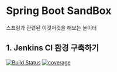 # Spring Boot SandBox
스프링과 관련된 이것저것을 해보는 놀이터

## 1. Jenkins CI 환경 구축하기
[![Build Status](https://jenkins.riyenas.dev/job/Sandbox_Pipeline/badge/icon)](https://jenkins.riyenas.dev/job/Sandbox_Pipeline/)
[![coverage](https://img.shields.io/jenkins/coverage/api.svg?jobUrl=https://jenkins.riyenas.dev/job/Sandbox_Pipeline/)](https://jenkins.riyenas.dev/job/Sandbox_Pipeline/coverage/)
